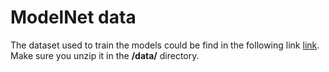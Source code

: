 # ModelNet data

The dataset used to train the models could be find in the following link [link](https://drive.google.com/file/d/17FLs1endSyBOHd6VOJC1PkjaWXaodm8J/view?usp=sharing). Make sure you unzip it in the **/data/** directory.
